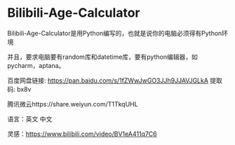 # Bilibili-Age-Calculator
Bilibili-Age-Calculator是用Python编写的，也就是说你的电脑必须得有Python环境

  并且，要求电脑要有random库和datetime库，要有python编辑器，如pycharm，aptana。

   百度网盘链接: https://pan.baidu.com/s/1fZWwJwGO3JJh9JJAVJGLkA 提取码: bx8v

   腾讯微云https://share.weiyun.com/T1TkqUHL

   语言：英文 中文
  
   灵感：https://www.bilibili.com/video/BV1eA411q7C6
